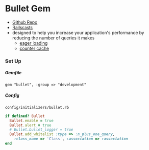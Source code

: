 # Bullet Gem #
* [Github Repo](https://github.com/flyerhzm/bullet)
* [Railscasts](http://railscasts.com/episodes/372-bullet)
* designed to help you increase your application's performance by reducing the number of queries it makes
  * [eager loading](http://guides.rubyonrails.org/active_record_querying.html#eager-loading-multiple-associations)
  * [counter cache](http://guides.rubyonrails.org/association_basics.html#detailed-association-reference)
  
  
### Set Up ###

##### Gemfile
`gem "bullet", :group => "development"`


##### Config
`config/initializers/bullet.rb`

```ruby
if defined? Bullet
  Bullet.enable = true
  Bullet.alert = true
  # Bullet.bullet_logger = true
  Bullet.add_whitelist :type => :n_plus_one_query,
    :class_name => 'Class', :association => :association
end
```
